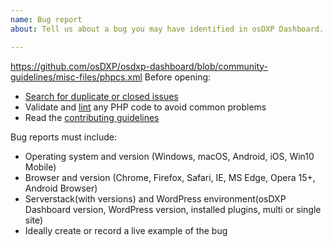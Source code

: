 ```yaml
---
name: Bug report
about: Tell us about a bug you may have identified in osDXP Dashboard.

---
```

https://github.com/osDXP/osdxp-dashboard/blob/community-guidelines/misc-files/phpcs.xml
Before opening:

- [Search for duplicate or closed issues](https://github.com/osDXP/osdxp-dashboard/issues?utf8=%E2%9C%93&q=is%3Aissue)
- Validate and [lint](https://github.com/osDXP/osdxp-dashboard/blob/master/phpcs.xml) any PHP code to avoid common problems
- Read the [contributing guidelines](https://github.com/osDXP/osdxp-dashboard/blob/master/.github/CONTRIBUTING.md)

Bug reports must include:

- Operating system and version (Windows, macOS, Android, iOS, Win10 Mobile)
- Browser and version (Chrome, Firefox, Safari, IE, MS Edge, Opera 15+, Android Browser)
- Serverstack(with versions) and WordPress environment(osDXP Dashboard version, WordPress version, installed plugins, multi or single site)
- Ideally create or record a live example of the bug